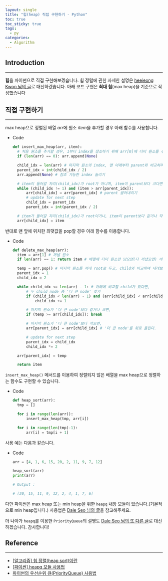 ```yaml
---
layout: single
title: "힙(heap) 직접 구현하기 - Python"
toc: true
toc_sticky: true
tags:
  - py
categories:
  - Algorithm
---
```


## Introduction

---

**힙**을 파이썬으로 직접 구현해보겠습니다.
힙 정렬에 관한 자세한 설명은 [heejeong Kwon 님의 글](https://gmlwjd9405.github.io/2018/05/10/algorithm-heap-sort.html)로 대신하겠습니다.
아래 코드 구현은 **최대 힙**(max heap)을 기준으로 작성했습니다

## 직접 구현하기

---

max heap으로 정렬된 배열 *arr*에 원소 *item*을 추가할 경우 아래 함수를 사용합니다.

- Code

  ```py
  def insert_max_heap(arr, item):
    # 처음 원소를 추가할 경우, 1부터 index를 참조하기 위해 arr[0]에 더미 원소를 추가한다.
    if (len(arr) == 0): arr.append(None)

    child_idx = len(arr) # 마지막 원소의 index, 맨 아래부터 parent와 비교하며 올라간다.
    parent_idx = int(child_idx / 2)
    arr.append(None) # 참조 가능한 index 늘리기

    # item이 들어갈 자리(child_idx)가 root가 아니며, item이 parent보다 크다면,
    while (child_idx != 1) and (item > arr[parent_idx]):
        arr[child_idx] = arr[parent_idx] # parent 끌어내리기
        # update for next step
        child_idx = parent_idx
        parent_idx = int(parent_idx / 2)

    # item가 들어갈 자리(child_idx)가 root이거나, item이 parent보다 같거나 작으면,
    arr[child_idx] = item
  ```

반대로 맨 앞에 위치한 최댓값을 pop할 경우 아래 함수를 이용합니다.

- Code

  ```py
  def delete_max_heap(arr):
    item = arr[1] # 꺼낼 원소
    if len(arr) == 1: return item # 배열에 더미 원소만 남으면(다 꺼냈으면) 바로 반환

    temp = arr.pop() # 마지막 원소를 꺼내 root로 두고, child와 비교하며 내려보낸다.
    parent_idx = 1
    child_idx = 2

    while child_idx <= len(arr) - 1: # 아래에 비교할 child가 있다면,
        # 두 child node 중 '더 큰 node' 찾기
        if (child_idx < len(arr) - 1) and (arr[child_idx] < arr[child_idx + 1]):
            child_idx += 1

        # 마지막 원소가 '더 큰 node'보다 같거나 크면,
        if (temp >= arr[child_idx]): break

        # 마지막 원소가 '더 큰 node'보다 작으면,
        arr[parent_idx] = arr[child_idx] # '더 큰 node'를 위로 올린다.

        # update for next step
        parent_idx = child_idx
        child_idx *= 2

    arr[parent_idx] = temp

    return item
  ```

`insert_max_heap()` 메서드를 이용하여 정렬되지 않은 배열을 max heap으로 정렬하는 함수도 구현할 수 있습니다.

- Code

  ```py
  def heap_sort(arr):
    tmp = []

    for i in range(len(arr)):
        insert_max_heap(tmp, arr[i])

    for i in range(len(tmp)-1):
        arr[i] = tmp[i + 1]
  ```

사용 예는 다음과 같습니다.

- Code

  ```py
  arr = [4, 1, 6, 15, 20, 2, 11, 9, 7, 12]

  heap_sort(arr)
  print(arr)

  # Output :

  # [20, 15, 11, 9, 12, 2, 4, 1, 7, 6]
  ```

다만 파이썬은 max heap 또는 min heap을 위한 `heapq` 내장 모듈이 있습니다.(기본적으로 min heap입니다.)
사용법은 [Dale Seo 님의 글](https://www.daleseo.com/python-heapq/)을 참고해주세요.

더 나아가 `heapq`를 이용한 `PriorityQueue`의 설명도 [Dale Seo 님의 또 다른 글](https://www.daleseo.com/python-priority-queue/)로 대신하겠습니다. 감사합니다!

## Reference

---

- [[알고리즘] 힙 정렬(heap sort)이란](https://gmlwjd9405.github.io/2018/05/10/algorithm-heap-sort.html)
- [[파이썬] heapq 모듈 사용법](https://www.daleseo.com/python-heapq/)
- [파이썬의 우선순위 큐(PriorityQueue) 사용법](https://www.daleseo.com/python-priority-queue/)
